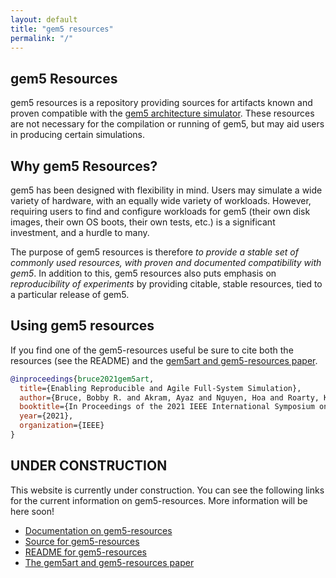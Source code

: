 ```yaml
---
layout: default
title: "gem5 resources"
permalink: "/"
---
```


## gem5 Resources

gem5 resources is a repository providing sources for artifacts known and proven compatible with the [gem5 architecture simulator](https://gem5.org).
These resources are not necessary for the compilation or running of gem5, but may aid users in producing certain simulations.

## Why gem5 Resources?

gem5 has been designed with flexibility in mind. Users may simulate a wide variety of hardware, with an equally wide variety of workloads.
However, requiring users to find and configure workloads for gem5 (their own disk images, their own OS boots, their own tests, etc.) is a significant investment, and a hurdle to many.

The purpose of gem5 resources is therefore *to provide a stable set of commonly used resources, with proven and documented compatibility with gem5*.
In addition to this, gem5 resources also puts emphasis on *reproducibility of experiments* by providing citable, stable resources, tied to a particular release of gem5.

## Using gem5 resources

If you find one of the gem5-resources useful be sure to cite both the resources (see the README) and the [gem5art and gem5-resources paper](https://arch.cs.ucdavis.edu/assets/papers/ispass21-gem5art.pdf).

```bibtex
@inproceedings{bruce2021gem5art,
  title={Enabling Reproducible and Agile Full-System Simulation},
  author={Bruce, Bobby R. and Akram, Ayaz and Nguyen, Hoa and Roarty, Kyle and Samani, Mahyar and Fariborz, Marjan and Trivikram, Reddy and Sinclair, Matthew D. and Lowe-Power, Jason},
  booktitle={In Proceedings of the 2021 IEEE International Symposium on Performance Analysis of Systems and Software (ISPASS '21)},
  year={2021},
  organization={IEEE}
}

```

## UNDER CONSTRUCTION

This website is currently under construction.
You can see the following links for the current information on gem5-resources.
More information will be here soon!

* [Documentation on gem5-resources](http://www.gem5.org/documentation/general_docs/gem5_resources/)
* [Source for gem5-resources](https://gem5.googlesource.com/public/gem5-resources/+/refs/heads/stable/)
* [README for gem5-resources](https://gem5.googlesource.com/public/gem5-resources/+/refs/heads/stable/README.md)
* [The gem5art and gem5-resources paper](https://arch.cs.ucdavis.edu/assets/papers/ispass21-gem5art.pdf)
